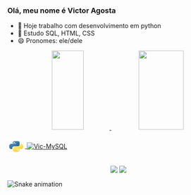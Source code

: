 ### Olá, meu nome é Victor Agosta

- 🔭 Hoje trabalho com desenvolvimento em python
- 🌱 Estudo SQL, HTML, CSS
- 😄 Pronomes: ele/dele

<div align="center">
  <a href="https://github.com/VictorAgosta">
  <img width="37.8%" height="180em" src="https://github-readme-stats.vercel.app/api?username=VictorAgosta&show_icons=true&theme=cobalt&include_all_commits=true&count_private=true"/>
  <img width="45%" height="180em" src="https://github-readme-stats.vercel.app/api/top-langs/?username=VictorAgosta&layout=compact&langs_count=7&theme=cobalt&include_all_commits=true"/>
</div>

####
  
<div>
  <img align="center" alt="Vic-Python" height="30" width="40" src="https://raw.githubusercontent.com/devicons/devicon/master/icons/python/python-original.svg"/>
  <img align="center" alt="Vic-MySQL" height="30" width="40" src="https://cdn.jsdelivr.net/gh/devicons/devicon/icons/mysql/mysql-plain.svg"/>
</div>

##
  
<div align="center">
  <a href = "mailto:victormagosta@gmail.com"><img src="https://img.shields.io/badge/-Gmail-%23333?style=for-the-badge&logo=gmail&logoColor=red" target="_blank"></a>
  <a href="https://www.linkedin.com/in/victor-m-agosta" target="_blank"><img src="https://img.shields.io/badge/-LinkedIn-%230077B5?style=for-the-badge&logo=linkedin&logoColor=white" target="_blank"></a> 
</div>  
<div>  
  
  ![Snake animation](https://github.com/VictorAgosta/VictorAgosta/blob/output/github-contribution-grid-snake.svg)

</div>
  
